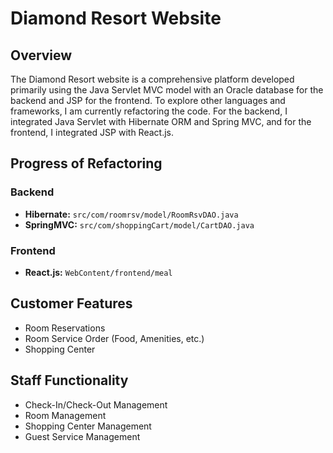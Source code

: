 # Diamond Resort Website

## Overview

The Diamond Resort website is a comprehensive platform developed primarily using the Java Servlet MVC model with an Oracle database for the backend and JSP for the frontend. To explore other languages and frameworks, I am currently refactoring the code. For the backend, I integrated Java Servlet with Hibernate ORM and Spring MVC, and for the frontend, I integrated JSP with React.js.

## Progress of Refactoring

### Backend
- **Hibernate:** `src/com/roomrsv/model/RoomRsvDAO.java`
- **SpringMVC:** `src/com/shoppingCart/model/CartDAO.java`

### Frontend
- **React.js:** `WebContent/frontend/meal`

## Customer Features
- Room Reservations
- Room Service Order (Food, Amenities, etc.)
- Shopping Center

## Staff Functionality
- Check-In/Check-Out Management
- Room Management
- Shopping Center Management
- Guest Service Management
